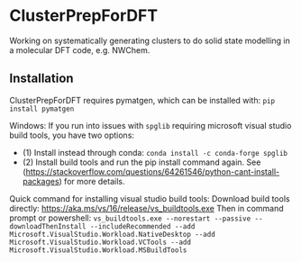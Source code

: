 # ClusterPrepForDFT
Working on systematically generating clusters to do solid state modelling in a molecular DFT code, e.g. NWChem.

## Installation

ClusterPrepForDFT requires pymatgen, which can be installed with:
`pip install pymatgen`

Windows: If you run into issues with `spglib` requiring microsoft visual studio build tools, you have two options:
- (1) Install instead through conda: `conda install -c conda-forge spglib`
- (2) Install build tools and run the pip install command again. See (https://stackoverflow.com/questions/64261546/python-cant-install-packages) for more details.


Quick command for installing visual studio build tools:
Download build tools directly: https://aka.ms/vs/16/release/vs_buildtools.exe
Then in command prompt or powershell:
`vs_buildtools.exe --norestart --passive --downloadThenInstall --includeRecommended --add Microsoft.VisualStudio.Workload.NativeDesktop --add Microsoft.VisualStudio.Workload.VCTools --add Microsoft.VisualStudio.Workload.MSBuildTools`
